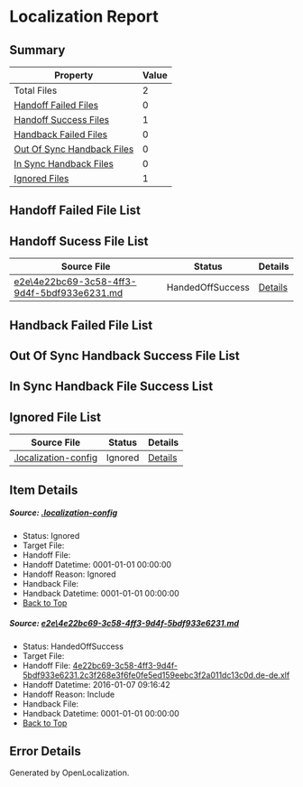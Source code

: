 # <a name='report-top'></a> Localization Report

## Summary
 Property | Value 
 -------- | ----- 
 Total Files | 2
[ Handoff Failed Files ](#handoff-failed-list)| 0
[ Handoff Success Files ](#handoff-success-list)| 1
[ Handback Failed Files ](#handback-failed-list)| 0
[ Out Of Sync Handback Files ](#outofsync-handback-success-list)| 0
[ In Sync Handback Files ](#insync-handback-success-list)| 0
[ Ignored Files ](#ignored-list)| 1

## <a name='handoff-failed-list'></a> Handoff Failed File List

## <a name='handoff-success-list'></a> Handoff Sucess File List
 Source File | Status | Details 
 ----------- | ------ | ------- 
 [e2e\4e22bc69-3c58-4ff3-9d4f-5bdf933e6231.md](https://github.com/OpenLocalizationTest/oltest/blob/edd706c0a3f70dfb68d452444b466416aa8c23a1/e2e/4e22bc69-3c58-4ff3-9d4f-5bdf933e6231.md) | HandedOffSuccess | [Details](#8e39a1ad233440abaf77f191286e06fdda8749151)

## <a name='handback-failed-list'></a> Handback Failed File List

## <a name='outofsync-handback-success-list'></a> Out Of Sync Handback Success File List

## <a name='insync-handback-success-list'></a> In Sync Handback File Success List

## <a name='ignored-list'></a> Ignored File List
 Source File | Status | Details 
 ----------- | ------ | ------- 
 [.localization-config](https://github.com/OpenLocalizationTest/oltest/blob/edd706c0a3f70dfb68d452444b466416aa8c23a1/.localization-config) | Ignored | [Details](#e4725be8631cbe979bbe0fa8b97cd75f1fd41d4d0)

## Item Details
##### <a name='e4725be8631cbe979bbe0fa8b97cd75f1fd41d4d0'></a> Source: [.localization-config](https://github.com/OpenLocalizationTest/oltest/blob/edd706c0a3f70dfb68d452444b466416aa8c23a1/.localization-config)
* Status: Ignored
* Target File: 
* Handoff File: 
* Handoff Datetime: 0001-01-01 00:00:00
* Handoff Reason: Ignored
* Handback File: 
* Handback Datetime: 0001-01-01 00:00:00
* [Back to Top](#report-top)

##### <a name='8e39a1ad233440abaf77f191286e06fdda8749151'></a> Source: [e2e\4e22bc69-3c58-4ff3-9d4f-5bdf933e6231.md](https://github.com/OpenLocalizationTest/oltest/blob/edd706c0a3f70dfb68d452444b466416aa8c23a1/e2e/4e22bc69-3c58-4ff3-9d4f-5bdf933e6231.md)
* Status: HandedOffSuccess
* Target File: 
* Handoff File: [4e22bc69-3c58-4ff3-9d4f-5bdf933e6231.2c3f268e3f6fe0fe5ed159eebc3f2a011dc13c0d.de-de.xlf](https://github.com/OpenLocalizationTestOrg/olhandoff/blob/f082a936c8afed8652cdc8e341bdd6ee6b6b44bc/ol-handoff/OpenLocalizationTestOrg/oltest.de-de/yufeih/4e22bc69-3c58-4ff3-9d4f-5bdf933e6231.2c3f268e3f6fe0fe5ed159eebc3f2a011dc13c0d.de-de.xlf)
* Handoff Datetime: 2016-01-07 09:16:42
* Handoff Reason: Include
* Handback File: 
* Handback Datetime: 0001-01-01 00:00:00
* [Back to Top](#report-top)


## Error Details

Generated by OpenLocalization.
